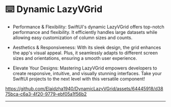 ⌨️ Dynamic LazyVGrid
=========

- Performance & Flexibility: SwiftUI's dynamic LazyVGrid offers top-notch performance and flexibility. It efficiently handles large datasets while allowing easy customization of column sizes and counts.

- Aesthetics & Responsiveness: With its sleek design, the grid enhances the app's visual appeal. Plus, it seamlessly adapts to different screen sizes and orientations, ensuring a smooth user experience.

- Elevate Your Designs: Mastering LazyVGrid empowers developers to create responsive, intuitive, and visually stunning interfaces. Take your SwiftUI projects to the next level with this versatile component!

https://github.com/Elaidzha1940/DynamicLazyVGrid/assets/64445918/d3875bca-c6a3-4f20-9779-ebf05a1f56b2

----------
